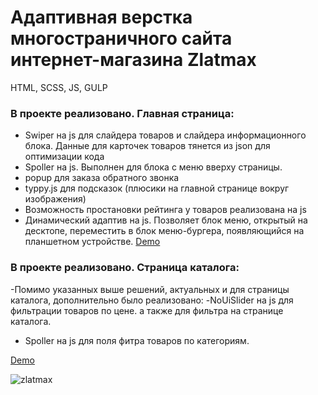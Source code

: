 # Адаптивная верстка многостраничного сайта интернет-магазина Zlatmax

HTML, SCSS, JS, GULP

### В проекте реализовано. Главная страница:
- Swiper на js для слайдера товаров и слайдера информационного блока. Данные для карточек товаров тянется из json для оптимизации кода
- Spoller на js. Выполнен для блока с меню вверху страницы.
- popup для заказа обратного звонка
- typpy.js для подсказок (плюсики на главной странице вокруг изображения)
- Возможность простановки рейтинга у товаров реализована на js
- Динамический адаптив на js. Позволяет блок меню, открытый на десктопе, переместить в блок меню-бургера, появляющийся на планшетном устройстве.
[Demo](https://bonafidesjo.github.io/zlatmax/)


### В проекте реализовано. Страница каталога:
-Помимо указанных выше решений, актуальных и для страницы каталога, дополнительно было реализовано:
-NoUiSlider на js для фильтрации товаров по цене.
а также для фильтра на странице каталога.
- Spoller на js для поля фитра товаров по категориям.

[Demo](https://bonafidesjo.github.io/zlatmax/catalog.html)



![zlatmax](https://github.com/user-attachments/assets/9f92d9ec-1bab-47d8-b130-784aa27b7e82)
